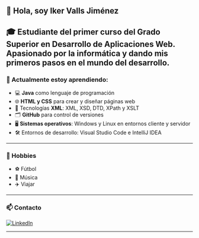 ## 👋 Hola, soy Iker Valls Jiménez
🎓 Estudiante del **primer curso del Grado Superior en Desarrollo de Aplicaciones Web.**
Apasionado por la informática y dando mis primeros pasos en el mundo del desarrollo.
---
### 🌱 Actualmente estoy aprendiendo:
- 💻 **Java** como lenguaje de programación
- 🌐 **HTML y CSS** para crear y diseñar páginas web
- 🧩 Tecnologías **XML**: XML, XSD, DTD, XPath y XSLT
- 🗂️ **GitHub** para control de versiones
- 🖥️ **Sistemas operativos**: Windows y Linux en entornos cliente y servidor
- 🛠️ Entornos de desarrollo: Visual Studio Code e IntelliJ IDEA
---
### 🎯 Hobbies
- ⚽ Fútbol
- 🎵 Música
- ✈️ Viajar
---
### 📫 Contacto

[![LinkedIn](https://img.shields.io/badge/LinkedIn-Profile-blue?logo=linkedin)](https://www.linkedin.com/in/íker-valls-jiménez-3789082aa)

---
